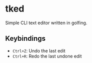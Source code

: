 # tked
Simple CLI text editor written in golfing.

## Keybindings

- `Ctrl+Z`: Undo the last edit
- `Ctrl+R`: Redo the last undone edit
